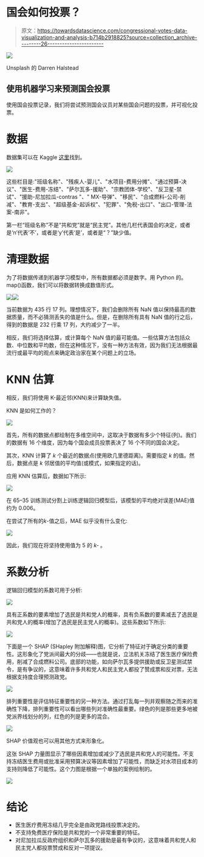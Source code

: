 # 国会如何投票？

> 原文：<https://towardsdatascience.com/congressional-votes-data-visualization-and-analysis-b714b2918825?source=collection_archive---------26----------------------->

![](img/01cf6ac735cd910b93a48396ec4a7af6.png)

Unsplash 的 Darren Halstead

## 使用机器学习来预测国会投票

使用国会投票记录，我们将尝试预测国会议员对某些国会问题的投票，并可视化投票。

# 数据

数据集可以在 Kaggle [这里](http://ttps//www.kaggle.com/devvret/congressional-voting-records/tasks?taskId=435)找到。

![](img/4705ae91b20cea37ac7e80bca1e0ad0e.png)

这些栏目是:"班级名称"、"残疾人-婴儿"、"水项目-费用分摊"、"通过预算-决议"、"医生-费用-冻结"、"萨尔瓦多-援助"、"宗教团体-学校"、"反卫星-禁试"、"援助-尼加拉瓜-contras "、" MX-导弹"、"移民"、"合成燃料-公司-削减"、"教育-支出"、"超级基金-起诉权"、"犯罪"、"免税-出口"、"出口-管理-法案-南非"。

第一栏“班级名称”不是“共和党”就是“民主党”。其他几栏代表国会的决定，或者是‘n’代表‘不’，或者是‘y’代表‘是’，或者是“？”缺少值。

# 清理数据

为了将数据传递到机器学习模型中，所有数据都必须是数字。用 Python 的。map()函数，我们可以将数据转换成数值形式。

![](img/bd05ffd31dc252d8c9df72452df56d00.png)![](img/37c3e5bf361e4aebc9a6255d6ad67d8b.png)

当前数据为 435 行 17 列。理想情况下，我们会删除所有 NaN 值以保持最高的数据质量，而不必猜测丢失的值是什么。但是，在删除所有具有 NaN 值的行之后，得到的数据是 232 行乘 17 列，大约减少了一半。

相反，我们将选择估算，或计算每个 NaN 值的最可能值。一些估算方法包括众数、中位数和平均数，但在这种情况下，没有一种方法有效，因为我们无法根据最流行或最平均的观点来确定政治家在某个问题上的立场。

# KNN 估算

相反，我们将使用 K-最近邻(KNN)来计算缺失值。

KNN 是如何工作的？

![](img/4440c0b853782407383823195dcacf37.png)

首先，所有的数据点都绘制在多维空间中，这取决于数据有多少个特征(列)。我们的数据有 16 个维度，因为每个国会成员投票表决了 16 个不同的国会决定。

其次，KNN 计算了 *k* 个最近的数据点(使用欧几里德距离)。需要指定 *k* 的值。然后，数据点是 *k* 邻居值的平均值(或模式，如果指定的话)。

应用 KNN 估算后，数据如下所示:

![](img/832fa48506fb8b92afda5d38146b1924.png)

在 65–35 训练测试分割上训练逻辑回归模型后，该模型的平均绝对误差(MAE)值约为 0.006。

在尝试了所有的*k*-值之后，MAE 似乎没有什么变化:

![](img/d85fdc37ff822a78c8d4f198c70a5d69.png)

因此，我们现在将坚持使用值为 5 的 *k-* 。

# 系数分析

逻辑回归模型的系数可用于分析:

![](img/9d0d7f7bb4fd6312eff8625a49e850e6.png)

具有正系数的要素增加了选民是共和党人的概率，具有负系数的要素减去了选民是共和党人的概率(增加了选民是民主党人的概率)。这些系数如下所示:

![](img/468cfc3e0074ddc410adf22f2f05afab.png)

下面是一个 SHAP (SHapley 附加解释)图，它分析了特征对于确定分类的重要性。这形象化了党派间最大的分歧——也就是说，立法机关冻结了医生医疗保险费用，削减了合成燃料公司。底部的功能，如向萨尔瓦多提供援助或反卫星测试禁令，是有争议的，这意味着许多共和党人和民主党人都投了赞成票和反对票，无法根据支持度合理预测政党。

![](img/8ac92cb0dfb6f83b5bfcd378139ee39d.png)

排列重要性是评估特征重要性的另一种方法。通过打乱每一列并观察随之而来的准确性下降，排列重要性可以看出哪些列对准确性最重要。绿色的列是那些更多地被党派界线划分的列，红色的列是更多的混合。

![](img/550774930420cc5681c2348512ad372d.png)

SHAP 价值观也可以用其他方式来形象化。

这张 SHAP 力量图显示了哪些因素增加或减少了选民是共和党人的可能性。不支持冻结医生费用或批准采用预算决议等因素增加了可能性，而缺乏对水项目成本的支持则降低了可能性。这个力图是根据一个单独的案例绘制的。

![](img/49e982e6e53d304052d7007d92881b40.png)

# 结论

*   医生医疗费用冻结几乎完全是由政党路线投票决定的。
*   不支持免费医疗保险是共和党的一个非常重要的特征。
*   对尼加拉瓜反政府组织和萨尔瓦多的援助是最有争议的，这意味着共和党人和民主党人都投票赞成和反对一项提议。